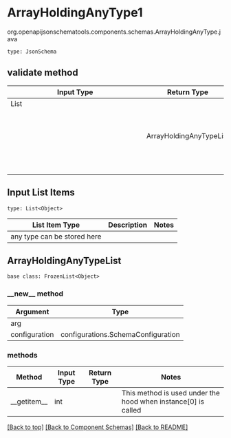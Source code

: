 # ArrayHoldingAnyType1
org.openapijsonschematools.components.schemas.ArrayHoldingAnyType.java
```
type: JsonSchema
```

## validate method
| Input Type | Return Type | Notes |
| ---------- | ----------- | ----- |
| List<Object> | ArrayHoldingAnyTypeList | |

## Input List Items
```
type: List<Object>
```
List Item Type | Description | Notes
-------------------- | ------------- | -------------
 | any type can be stored here |

## ArrayHoldingAnyTypeList
```
base class: FrozenList<Object>
```
### &lowbar;&lowbar;new&lowbar;&lowbar; method
Argument | Type
-------- | ------
arg      | 
configuration | configurations.SchemaConfiguration

### methods
Method | Input Type | Return Type | Notes
------ | ---------- | ----------- | ------
&lowbar;&lowbar;getitem&lowbar;&lowbar; | int |  | This method is used under the hood when instance[0] is called

[[Back to top]](#top) [[Back to Component Schemas]](../../../README.md#Component-Schemas) [[Back to README]](../../../README.md)
